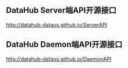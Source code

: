 ## DataHub Server端API开源接口
http://datahub-dataos.github.io/ServerAPI
## DataHub Daemon端API开源接口
http://datahub-dataos.github.io/DaemonAPI
